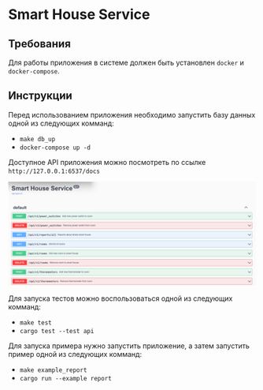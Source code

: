 # Smart House Service

## Требования

Для работы приложения в системе должен быть установлен `docker` и `docker-compose`.

## Инструкции

Перед использованием приложения необходимо запустить базу данных одной из следующих комманд:

* `make db_up`
* `docker-compose up -d`

Доступное API приложения можно посмотреть по ссылке `http://127.0.0.1:6537/docs`

![img.png](img.png)

Для запуска тестов можно воспользоваться одной из следующих комманд:

* `make test`
* `cargo test --test api`

Для запуска примера нужно запустить приложение, а затем запустить пример одной из следующих комманд:

* `make example_report`
* `cargo run --example report`
